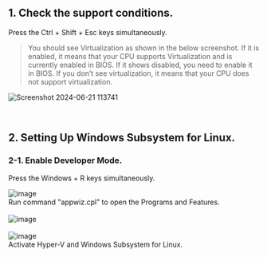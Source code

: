 ## 1. Check the support conditions.

Press the Ctrl + Shift + Esc keys simultaneously.  
> You should see Virtualization as shown in the below screenshot. If it is enabled, it means that your CPU supports Virtualization and is currently enabled in BIOS. If it shows disabled, you need to enable it in BIOS. If you don’t see virtualization, it means that your CPU does not support virtualization.  
  
![Screenshot 2024-06-21 113741](https://github.com/wantedweb-kevin/wsl2/assets/79559317/9820112c-1ba6-4d61-8920-603976c1049b)


<br/>

## 2. Setting Up Windows Subsystem for Linux.
### 2-1. Enable Developer Mode.

Press the Windows + R keys simultaneously.  

![image](https://github.com/wantedweb-kevin/wsl2/assets/79559317/bfbe9439-0e9a-42de-94d4-3751876fddf3)
<br/>
Run command "appwiz.cpl" to open the Programs and Features.  
<br/>
![image](https://github.com/wantedweb-kevin/wsl2/assets/79559317/def2b135-7b17-4d27-bc3d-8ae54528b75f)  
<br/>
![image](https://github.com/wantedweb-kevin/wsl2/assets/79559317/8a655821-03e8-43cc-b8a0-3d7ec451234b)
<br/>
Activate Hyper-V and Windows Subsystem for Linux.
<br/>

